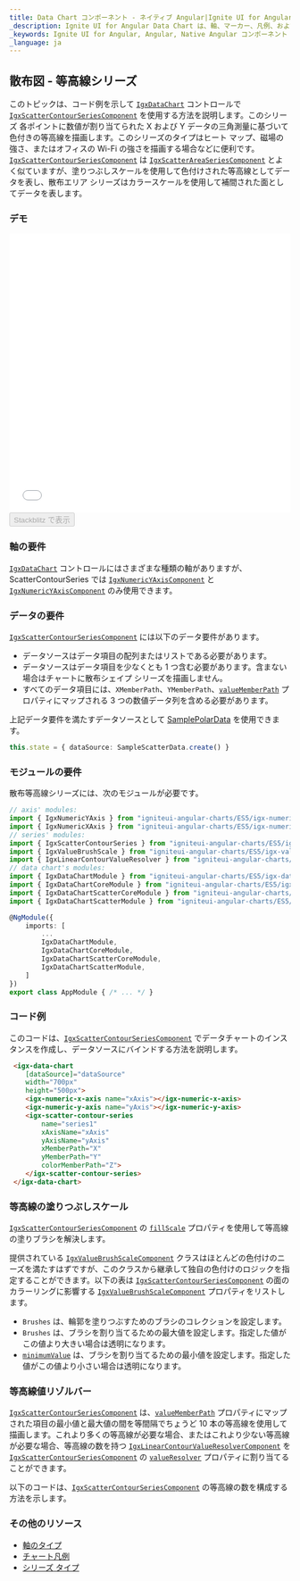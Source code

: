 ```yaml
---
title: Data Chart コンポーネント - ネイティブ Angular|Ignite UI for Angular
_description: Ignite UI for Angular Data Chart は、軸、マーカー、凡例、および注釈レイヤーのモジュール設計を提供するチャート コンポーネントです。チャート機能は、複合チャート ビューを作成するために同じチャート領域でのビジュアル要素の複数のインスタンスを利用できます。
_keywords: Ignite UI for Angular, Angular, Native Angular コンポーネント スイート, Native Angular コントロール, ネイティブ Angular コンポーネント, ネイティブ Angular コンポーネント ライブラリ, Angular チャート, Angular チャート コントロール, Angular チャート例, Angular チャート コンポーネント, Angular データ チャート
_language: ja
---
```


## 散布図 - 等高線シリーズ

このトピックは、コード例を示して [`IgxDataChart`](/components/datachart_series_types_scatter_contour.html) コントロールで [`IgxScatterContourSeriesComponent`](/components/datachart_series_types_scatter_contour.html) を使用する方法を説明します。このシリーズ
各ポイントに数値が割り当てられた X および Y データの三角測量に基づいて色付きの等高線を描画します。このシリーズのタイプはヒート マップ、磁場の強さ、またはオフィスの Wi-Fi の強さを描画する場合などに便利です。[`IgxScatterContourSeriesComponent`](/components/datachart_series_types_scatter_contour.html) は [`IgxScatterAreaSeriesComponent`](/components/datachart_series_types_scatter_contour.html) とよく似ていますが、塗りつぶしスケールを使用して色付けされた等高線としてデータを表し、散布エリア シリーズはカラースケールを使用して補間された面としてデータを表します。

### デモ

<div class="sample-container loading" style="height: 500px">
    <iframe id="data-chart-type-contour-series-iframe" src='{environment:demosBaseUrl}/charts/data-chart-type-contour-series' width="100%" height="100%" seamless frameBorder="0" onload="onXPlatSampleIframeContentLoaded(this);"></iframe>
</div>
<div>
    <button data-localize="stackblitz" disabled class="stackblitz-btn" data-iframe-id="data-chart-type-contour-series-iframe" data-demos-base-url="{environment:demosBaseUrl}">Stackblitz で表示
    </button>
</div>

<div class="divider--half"></div>

### 軸の要件

[`IgxDataChart`](/components/datachart_series_types_scatter_contour.html) コントロールにはさまざまな種類の軸がありますが、ScatterContourSeries では [`IgxNumericYAxisComponent`](/components/datachart_series_types_scatter_contour.html) と [`IgxNumericYAxisComponent`](/components/datachart_series_types_scatter_contour.html) のみ使用できます。

### データの要件

 [`IgxScatterContourSeriesComponent`](/components/datachart_series_types_scatter_contour.html) には以下のデータ要件があります。

-   データソースはデータ項目の配列またはリストである必要があります。
-   データソースはデータ項目を少なくとも 1 つ含む必要があります。含まない場合はチャートに散布シェイプ シリーズを描画しません。
-   すべてのデータ項目には、`XMemberPath`、`YMemberPath`、[`valueMemberPath`](/components/datachart_series_types_scatter_contour.html) プロパティにマップされる 3 つの数値データ列を含める必要があります。

上記データ要件を満たすデータソースとして [SamplePolarData](datachart_data_sources_scatter.md) を使用できます。

```ts
this.state = { dataSource: SampleScatterData.create() }
```

### モジュールの要件

散布等高線シリーズには、次のモジュールが必要です。

```ts
// axis' modules:
import { IgxNumericYAxis } from "igniteui-angular-charts/ES5/igx-numeric-y-axis";
import { IgxNumericXAxis } from "igniteui-angular-charts/ES5/igx-numeric-x-axis";
// series' modules:
import { IgxScatterContourSeries } from "igniteui-angular-charts/ES5/igx-scatter-contour-series";
import { IgxValueBrushScale } from "igniteui-angular-charts/ES5/igx-value-brush-scale";
import { IgxLinearContourValueResolver } from "igniteui-angular-charts/ES5/igx-linear-contour-value-resolver";
// data chart's modules:
import { IgxDataChartModule } from "igniteui-angular-charts/ES5/igx-data-chart-module";
import { IgxDataChartCoreModule } from "igniteui-angular-charts/ES5/igx-data-chart-core-module";
import { IgxDataChartScatterCoreModule } from "igniteui-angular-charts/ES5/igx-data-chart-scatter-core-module";
import { IgxDataChartScatterModule } from "igniteui-angular-charts/ES5/igx-data-chart-scatter-module";

@NgModule({
    imports: [
        ...
        IgxDataChartModule,
        IgxDataChartCoreModule,
        IgxDataChartScatterCoreModule,
        IgxDataChartScatterModule,
    ]
})
export class AppModule { /* ... */ }
```

### コード例

このコードは、[`IgxScatterContourSeriesComponent`](/components/datachart_series_types_scatter_contour.html) でデータチャートのインスタンスを作成し、データソースにバインドする方法を説明します。

```html
 <igx-data-chart
    [dataSource]="dataSource"
    width="700px"
    height="500px">
    <igx-numeric-x-axis name="xAxis"></igx-numeric-x-axis>
    <igx-numeric-y-axis name="yAxis"></igx-numeric-y-axis>
    <igx-scatter-contour-series
        name="series1"
        xAxisName="xAxis"
        yAxisName="yAxis"
        xMemberPath="X"
        yMemberPath="Y"
        colorMemberPath="Z">
    </igx-scatter-contour-series>
 </igx-data-chart>
```

### 等高線の塗りつぶしスケール

[`IgxScatterContourSeriesComponent`](/components/datachart_series_types_scatter_contour.html) の [`fillScale`](/components/datachart_series_types_scatter_contour.html) プロパティを使用して等高線の塗りブラシを解決します。

提供されている [`IgxValueBrushScaleComponent`](/components/datachart_series_types_scatter_contour.html) クラスはほとんどの色付けのニーズを満たすはずですが、このクラスから継承して独自の色付けのロジックを指定することができます。以下の表は [`IgxScatterContourSeriesComponent`](/components/datachart_series_types_scatter_contour.html) の面のカラーリングに影響する [`IgxValueBrushScaleComponent`](/components/datachart_series_types_scatter_contour.html) プロパティをリストします。

-   `Brushes` は、輪郭を塗りつぶすためのブラシのコレクションを設定します。
-   `Brushes` は、ブラシを割り当てるための最大値を設定します。指定した値がこの値より大きい場合は透明になります。
-   [`minimumValue`](/components/datachart_series_types_scatter_contour.html) は、ブラシを割り当てるための最小値を設定します。指定した値がこの値より小さい場合は透明になります。

### 等高線値リゾルバー

[`IgxScatterContourSeriesComponent`](/components/datachart_series_types_scatter_contour.html) は、[`valueMemberPath`](/components/datachart_series_types_scatter_contour.html) プロパティにマップされた項目の最小値と最大値の間を等間隔でちょうど 10 本の等高線を使用して描画します。これより多くの等高線が必要な場合、またはこれより少ない等高線が必要な場合、等高線の数を持つ [`IgxLinearContourValueResolverComponent`](/components/datachart_series_types_scatter_contour.html) を [`IgxScatterContourSeriesComponent`](/components/datachart_series_types_scatter_contour.html) の [`valueResolver`](/components/datachart_series_types_scatter_contour.html) プロパティに割り当てることができます。

以下のコードは、[`IgxScatterContourSeriesComponent`](/components/datachart_series_types_scatter_contour.html) の等高線の数を構成する方法を示します。

### その他のリソース

-   [軸のタイプ](datachart_axis_types.md)
-   [チャート凡例](datachart_chart_legends.md)
-   [シリーズ タイプ](datachart_series_types.md)
